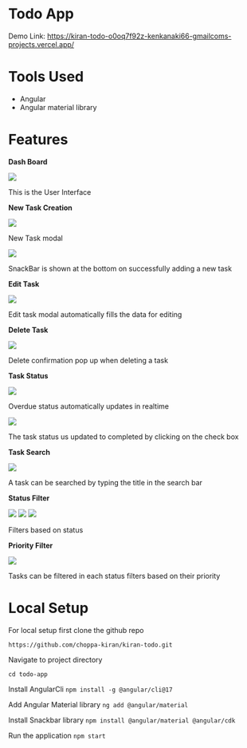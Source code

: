 # Todo App

Demo Link: https://kiran-todo-o0oq7f92z-kenkanaki66-gmailcoms-projects.vercel.app/

# Tools Used

- Angular
- Angular material library

# Features

**Dash Board**

![](todo-app/src/assets/demo/dashboard1.png)

This is the User Interface

**New Task Creation**

![](todo-app/src/assets/demo/newTask1.png)

New Task modal

![](todo-app/src/assets/demo/newTaskSnackbar1.png)

SnackBar is shown at the bottom on successfully adding a new task

**Edit Task**

![](todo-app/src/assets/demo/editTask1.png)

Edit task modal automatically fills the data for editing

**Delete Task**

![](todo-app/src/assets/demo/delete1.png)

Delete confirmation pop up when deleting a task

**Task Status**

![](todo-app/src/assets/demo/status1.png)

Overdue status automatically updates in realtime

![](todo-app/src/assets/demo/completed1.png)

The task status us updated to completed by clicking on the check box

**Task Search**

![](todo-app/src/assets/demo/search1.png)

A task can be searched by typing the title in the search bar

**Status Filter**

![](todo-app/src/assets/demo/upcomingFilter1.png)
![](todo-app/src/assets/demo/overdueFilter1.png)
![](todo-app/src/assets/demo/completedFilter1.png)

Filters based on status

**Priority Filter**

![](todo-app/src/assets/demo/priorityFilter1.png)

Tasks can be filtered in each status filters based on their priority

# Local Setup

For local setup first clone the github repo

`https://github.com/choppa-kiran/kiran-todo.git`

Navigate to project directory

`cd todo-app`

Install AngularCli
`npm install -g @angular/cli@17`

Add Angular Material library
`ng add @angular/material`

Install Snackbar library
`npm install @angular/material @angular/cdk`

Run the application
`npm start`
